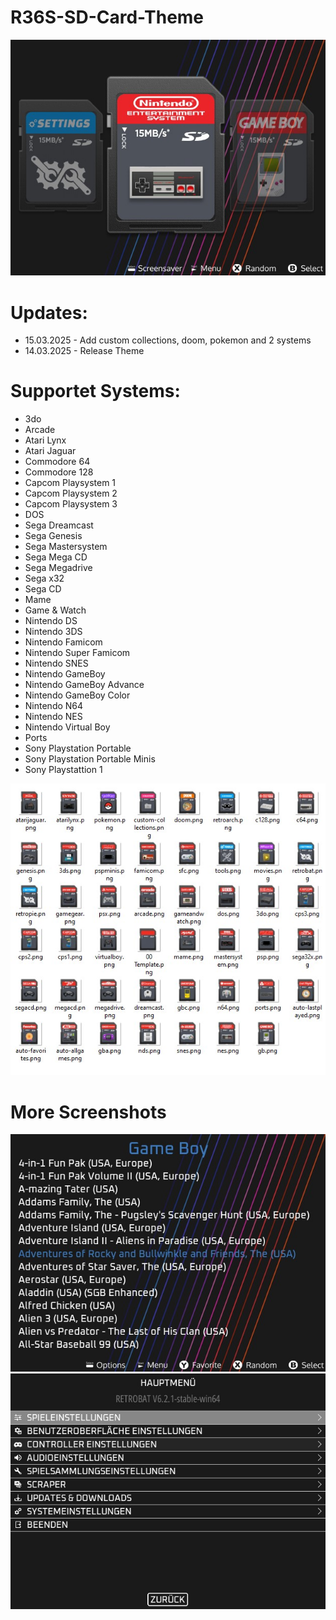 # R36S-SD-Card-Theme

<img src="https://github.com/Maik-M17/R36S-SD-Card-Theme/blob/main/preview-1.jpg">

# Updates:
<ul>
<li>15.03.2025 - Add custom collections, doom, pokemon and 2 systems</li>
<li>14.03.2025 - Release Theme</li> 
</ul>

# Supportet Systems:
<ul>
<li>3do</li>
<li>Arcade</li>
<li>Atari Lynx</li>
<li>Atari Jaguar</li>
<li>Commodore 64</li>
<li>Commodore 128</li>
<li>Capcom Playsystem 1</li>
<li>Capcom Playsystem 2</li>
<li>Capcom Playsystem 3</li>
<li>DOS</li>
<li>Sega Dreamcast</li>
<li>Sega Genesis</li>
<li>Sega Mastersystem</li>
<li>Sega Mega CD</li>
<li>Sega Megadrive</li>
<li>Sega x32</li>
<li>Sega CD</li>
<li>Mame</li>
<li>Game & Watch</li>
<li>Nintendo DS</li>
<li>Nintendo 3DS</li>
<li>Nintendo Famicom</li>
<li>Nintendo Super Famicom</li>
<li>Nintendo SNES</li>
<li>Nintendo GameBoy</li>
<li>Nintendo GameBoy Advance</li>
<li>Nintendo GameBoy Color</li>
<li>Nintendo N64</li>
<li>Nintendo NES</li>
<li>Nintendo Virtual Boy</li>
<li>Ports</li>
<li>Sony Playstation Portable</li>
<li>Sony Playstation Portable Minis</li>
<li>Sony Playstattion 1</li>
</ul>

<img src="https://github.com/Maik-M17/R36S-SD-Card-Theme/blob/main/preview-4.jpg">

# More Screenshots
<img src="https://github.com/Maik-M17/R36S-SD-Card-Theme/blob/main/preview-2.jpg">

<img src="https://github.com/Maik-M17/R36S-SD-Card-Theme/blob/main/preview-3.jpg">
